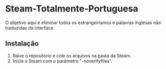 # Steam-Totalmente-Portuguesa
O objetivo aqui é eliminar todos os estrangeirismos e palavras inglesas não traduzidas da interface.

## Instalação
1. Baixe o repositório e cole os arquivos na pasta da Steam.
2. Inicie a Steam com o parâmetro "-noverifyfiles".

